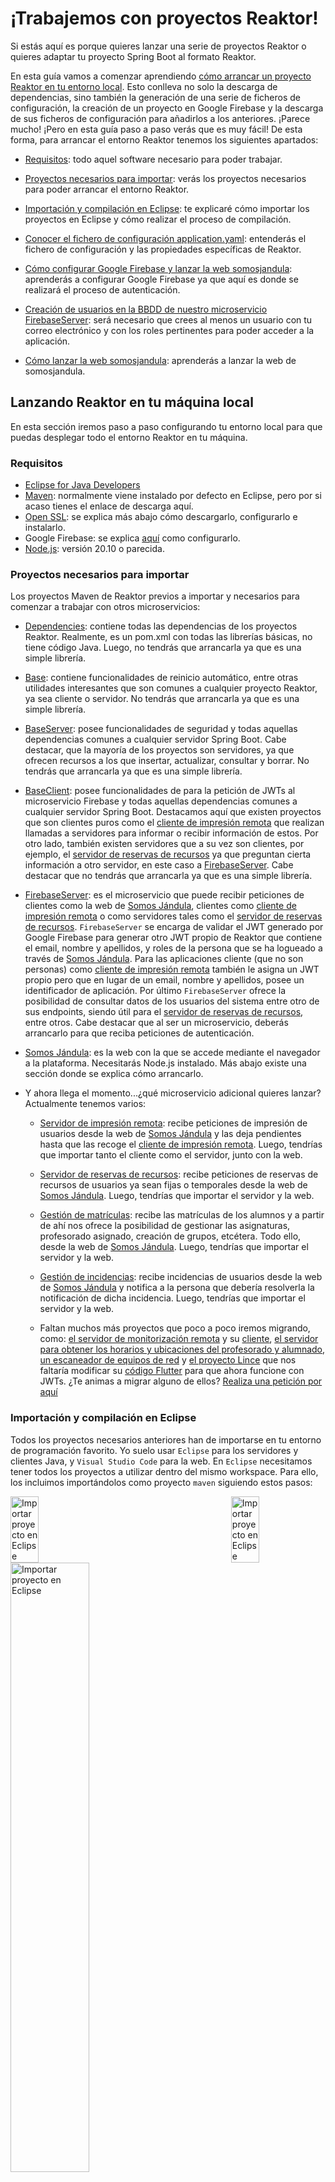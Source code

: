 # ¡Trabajemos con proyectos Reaktor!

Si estás aquí es porque quieres lanzar una serie de proyectos Reaktor o quieres adaptar tu proyecto Spring Boot al formato Reaktor.

En esta guía vamos a comenzar aprendiendo [cómo arrancar un proyecto Reaktor en tu entorno local](#lanzando-reaktor-en-tu-máquina-local). Esto conlleva no solo la descarga de dependencias, sino también la generación de una serie de ficheros de configuración, la creación de un proyecto en Google Firebase y la descarga de sus ficheros de configuración para añadirlos a los anteriores. ¡Parece mucho! ¡Pero en esta guía paso a paso verás que es muy fácil! De esta forma, para arrancar el entorno Reaktor tenemos los siguientes apartados:

- [Requisitos](#requisitos): todo aquel software necesario para poder trabajar.

- [Proyectos necesarios para importar](#proyectos-necesarios-para-importar): verás los proyectos necesarios para poder arrancar el entorno Reaktor.
  
- [Importación y compilación en Eclipse](#importación-y-compilación-en-eclipse): te explicaré cómo importar los proyectos en Eclipse y cómo realizar el proceso de compilación.
  
- [Conocer el fichero de configuración application.yaml](#fichero-de-configuración-applicationyaml): entenderás el fichero de configuración y las propiedades específicas de Reaktor.

- [Cómo configurar Google Firebase y lanzar la web somosjandula](#cómo-configurar-google-firebase): aprenderás a configurar Google Firebase ya que aquí es donde se realizará el proceso de autenticación.
  
- [Creación de usuarios en la BBDD de nuestro microservicio FirebaseServer](#creación-de-usuarios-en-la-bbdd-de-nuestro-microservicio-firebaseserver): será necesario que crees al menos un usuario con tu correo electrónico y con los roles pertinentes para poder acceder a la aplicación.

- [Cómo lanzar la web somosjandula](#cómo-lanzar-la-web-somosjandula): aprenderás a lanzar la web de somosjandula.

## Lanzando Reaktor en tu máquina local

En esta sección iremos paso a paso configurando tu entorno local para que puedas desplegar todo el entorno Reaktor en tu máquina.

### Requisitos

- [Eclipse for Java Developers](https://www.eclipse.org/downloads/)
- [Maven](https://maven.apache.org/download.cgi): normalmente viene instalado por defecto en Eclipse, pero por si acaso tienes el enlace de descarga aquí.
- [Open SSL](https://slproweb.com/products/Win32OpenSSL.html): se explica más abajo cómo descargarlo, configurarlo e instalarlo.
- Google Firebase: se explica [aquí](#cómo-configurar-google-firebase) como configurarlo.
- [Node.js](https://nodejs.org/en/download): versión 20.10 o parecida.

### Proyectos necesarios para importar

Los proyectos Maven de Reaktor previos a importar y necesarios para comenzar a trabajar con otros microservicios:

- [Dependencies](https://github.com/IESJandula/Reaktor_Dependencies/): contiene todas las dependencias de los proyectos Reaktor. Realmente, es un pom.xml con todas las librerías básicas, no tiene código Java. Luego, no tendrás que arrancarla ya que es una simple librería.

- [Base](https://github.com/IESJandula/Reaktor_Base/): contiene funcionalidades de reinicio automático, entre otras utilidades interesantes que son comunes a cualquier proyecto Reaktor, ya sea cliente o servidor. No tendrás que arrancarla ya que es una simple librería.

- [BaseServer](https://github.com/IESJandula/Reaktor_BaseServer/): posee funcionalidades de seguridad y todas aquellas dependencias comunes a cualquier servidor Spring Boot. Cabe destacar, que la mayoría de los proyectos son servidores, ya que ofrecen recursos a los que insertar, actualizar, consultar y borrar. No tendrás que arrancarla ya que es una simple librería.

- [BaseClient](https://github.com/IESJandula/Reaktor_BaseClient/): posee funcionalidades de para la petición de JWTs al microservicio Firebase y todas aquellas dependencias comunes a cualquier servidor Spring Boot. Destacamos aquí que existen proyectos que son clientes puros como el [cliente de impresión remota](https://github.com/IESJandula/Reaktor_PrintersClient/) que realizan llamadas a servidores para informar o recibir información de estos. Por otro lado, también existen servidores que a su vez son clientes, por ejemplo, el [servidor de reservas de recursos](https://github.com/IESJandula/Reaktor_BookingServer) ya que preguntan cierta información a otro servidor, en este caso a [FirebaseServer](https://github.com/IESJandula/Reaktor_FirebaseServer/). Cabe destacar que no tendrás que arrancarla ya que es una simple librería.

- [FirebaseServer](https://github.com/IESJandula/Reaktor_FirebaseServer/): es el microservicio que puede recibir peticiones de clientes como la web de [Somos Jándula](https://github.com/IESJandula/somosjandula/), clientes como [cliente de impresión remota](https://github.com/IESJandula/Reaktor_PrintersClient/) o como servidores tales como el [servidor de reservas de recursos](https://github.com/IESJandula/Reaktor_BookingServer). ``FirebaseServer`` se encarga de validar el JWT generado por Google Firebase para generar otro JWT propio de Reaktor que contiene el email, nombre y apellidos, y roles de la persona que se ha logueado a través de [Somos Jándula](https://github.com/IESJandula/somosjandula/). Para las aplicaciones cliente (que no son personas) como [cliente de impresión remota](https://github.com/IESJandula/Reaktor_PrintersClient/) también le asigna un JWT propio pero que en lugar de un email, nombre y apellidos, posee un identificador de aplicación. Por último ``FirebaseServer`` ofrece la posibilidad de consultar datos de los usuarios del sistema entre otro de sus endpoints, siendo útil para el [servidor de reservas de recursos](https://github.com/IESJandula/Reaktor_BookingServer), entre otros. Cabe destacar que al ser un microservicio, deberás arrancarlo para que reciba peticiones de autenticación.
  
- [Somos Jándula](https://github.com/IESJandula/somosjandula/): es la web con la que se accede mediante el navegador a la plataforma. Necesitarás Node.js instalado. Más abajo existe una sección donde se explica cómo arrancarlo.
  
- Y ahora llega el momento...¿qué microservicio adicional quieres lanzar? Actualmente tenemos varios:
  
    - [Servidor de impresión remota](https://github.com/IESJandula/Reaktor_PrintersServer): recibe peticiones de impresión de usuarios desde la web de [Somos Jándula](https://github.com/IESJandula/somosjandula/) y las deja pendientes hasta que las recoge el [cliente de impresión remota](https://github.com/IESJandula/Reaktor_PrintersClient/). Luego, tendrías que importar tanto el cliente como el servidor, junto con la web.
      
    - [Servidor de reservas de recursos](https://github.com/IESJandula/Reaktor_BookingServer): recibe peticiones de reservas de recursos de usuarios ya sean fijas o temporales desde la web de [Somos Jándula](https://github.com/IESJandula/somosjandula/). Luego, tendrías que importar el servidor y la web.
      
    - [Gestión de matrículas](https://github.com/IESJandula/Reaktor_SchoolManagerServer): recibe las matrículas de los alumnos y a partir de ahí nos ofrece la posibilidad de gestionar las asignaturas, profesorado asignado, creación de grupos, etcétera. Todo ello, desde la web de [Somos Jándula](https://github.com/IESJandula/somosjandula/). Luego, tendrías que importar el servidor y la web.
      
    - [Gestión de incidencias](https://github.com/IESJandula/Reaktor_IssuesServer): recibe incidencias de usuarios desde la web de [Somos Jándula](https://github.com/IESJandula/somosjandula/) y notifica a la persona que debería resolverla la notificación de dicha incidencia. Luego, tendrías que importar el servidor y la web.
 
    - Faltan muchos más proyectos que poco a poco iremos migrando, como: [el servidor de monitorización remota](https://github.com/IESJandula/Reaktor_MonitoringServer) y su [cliente](https://github.com/IESJandula/Reaktor_MonitoringClient), [el servidor para obtener los horarios y ubicaciones del profesorado y alumnado](https://github.com/IESJandula/Reaktor_TimetableServer), [un escaneador de equipos de red](https://github.com/IESJandula/Reaktor_NetworkServer) y [el proyecto Lince](https://github.com/IESJandula/Lince_ServerJava) que nos faltaría modificar su [código Flutter](https://github.com/IESJandula/Lince_Flutter) para que ahora funcione con JWTs. ¿Te animas a migrar alguno de ellos? [Realiza una petición por aquí](https://github.com/IESJandula/Reaktor_Documentacion/issues/new?title=Quiero%20participar%20en%20el%20proyecto...&body=Explica%20aquí%20el%20proyecto%20que%20querrías%20participar...)

### Importación y compilación en Eclipse

Todos los proyectos necesarios anteriores han de importarse en tu entorno de programación favorito. Yo suelo usar ``Eclipse`` para los servidores y clientes Java, y ``Visual Studio Code`` para la web. En ``Eclipse`` necesitamos tener todos los proyectos a utilizar dentro del mismo workspace. Para ello, los incluimos importándolos como proyecto ``maven`` siguiendo estos pasos:

<div style="display: flex; justify-content: space-between; align-items: flex-start;">
    <img src="imgs/importar_proyecto-Eclipse-1.png" width="30%" alt="Importar proyecto en Eclipse">
    <img src="imgs/importar_proyecto-Eclipse-2.png" width="30%" alt="Importar proyecto en Eclipse">
</div>

<img src="imgs/importar_proyecto-Eclipse-3.png" width="50%" heigth="50%" alt="Importar proyecto en Eclipse">

En browse anterior elegimos la carpeta raíz de cada proyecto ``maven`` a importar y hacemos clic en finish cuando veamos que detecta el POM. Una vez lo tenemos importado es importante hacerle un clean install, para ello hacemos click derecho y venimos aquí:

<img src="imgs/maven_build-Eclipse-1.png" width="50%" heigth="50%" alt="Importar proyecto en Eclipse">

En ``maven build``, en goals, escribimos ``clean install`` y ejecutamos:

<img src="imgs/maven_build-Eclipse-2.png" width="50%" heigth="50%" alt="Importar proyecto en Eclipse">

Así aparece si sale bien:

<img src="imgs/maven_build-Eclipse-3.png" width="50%" heigth="50%" alt="Importar proyecto en Eclipse">

**Importante**: Hay que tener en cuenta el orden a la hora de instalar estos módulos ya que alguno puede depender de que otro esté ya instalado anteriormente. Por ello, el orden es el siguiente:

1. [Dependencies](https://github.com/IESJandula/Reaktor_Dependencies/)
2. [Base](https://github.com/IESJandula/Reaktor_Base/)
3. [BaseServer](https://github.com/IESJandula/Reaktor_BaseServer/)
4. [BaseClient](https://github.com/IESJandula/Reaktor_BaseClient/)
5. [FirebaseServer](https://github.com/IESJandula/Reaktor_FirebaseServer/)
6. El/Los proyecto/s que quieras lanzar clientes o servidores ``Java``.
7. [Somos Jándula](https://github.com/IESJandula/somosjandula/) 

### Fichero de configuración application.yaml

Llegados a este punto, es importante que conozcáis los ficheros de configuración antes de arrancar la aplicación, ya que sin una configuración correcta no vais a poder arrancar los clientes y servidores. Antes de nada descarga e instala la versión Community de MySQL(https://dev.mysql.com/downloads/windows/installer/8.0.html), ya que los servidores almacenan información en BBDD. Recuerda también ponerle al usuario de ``root`` la contraseña ``toor`` ya que es la que tienen por defecto todos los ``application.yaml`` (¡sino vas a tener que modificar uno a uno los ficheros de los proyectos!).

Una vez hecho esto, vamos a ver una serie de propiedades interesantes que posee el fichero ``application.yaml`` (puede tener más en función del proyecto, pero estas son las más interesantes):

```
reaktor:
 publicKeyFile: C:\claves\public_key.pem
 privateKeyFile: C:\claves\private_key.pem
 googleCredentialsFile: C:\claves\firebaseGoogleCredentials.json
 urlCors: http://localhost:5173, http://192.168.1.209:5173
```

Aquí te explico que son cada una de ellas:

- **reaktor.privateKeyFile**: es una ruta al archivo de clave privada, siendo solo necesaria en el proyecto ``FirebaseServer``. Como decía arriba, Reaktor genera sus propios JWT y como se puede sobreentender es ``FirebaseServer`` quien los genera, por lo que es importante que tengas en cuenta cómo crear la clave privada, pero solo se utilizará por el microservicio anterior. Se almacena en `C:\claves`. Para conseguirla, genera la clave privada utilizando el siguiente comando:

```
openssl genrsa -out C:\claves\private_key.pem 2048
```

- **reaktor.publicKeyFile**: es una ruta al archivo de clave pública, siendo necesaria en todos los proyectos. Como sabes, Reaktor genera sus propios JWT. Pues bien, para aquellos microservicios que quieran validar si el JWT es correcto, se usa esta clave pública para ello. Se almacena en `C:\claves`. Para conseguirla, genera la clave pública utilizando el siguiente comando:

```
openssl rsa -in C:\claves\private_key.pem -pubout -out C:\claves\public_key.pem
```

- **reaktor.googleCredentialsFile**: es una ruta al archivo JSON de credenciales de Firebase, siendo solo necesaria en el proyecto FirebaseServer. Se almacena en `C:\claves`. Se explica cómo conseguirla en el apartado [Cómo configurar Google Firebase y lanzar la web somosjandula](#cómo-configurar-google-firebase).

- **reaktor.urlCors**: es una lista de orígenes permitidos para las solicitudes CORS, siendo necesaria en todos los proyectos. Esto es para que solo las URLs que indiquemos sean las que permite el servidor para recibir peticiones. Por ejemplo: `http://localhost:5173, http://192.168.1.209:5173`.

Llegado a este punto, podrás preguntarte de dónde puedes descargar el software openssl. Para ello, debes realizar la descarga desde [aquí](https://slproweb.com/products/Win32OpenSSL.html), eligiendo esta opción:

<img src="imgs/instalar_SSL-1.png" width="40%" heigth="40%" alt="Open SSL">

Una vez instalado, debes añadir a las variables de entorno de Windows la carpeta de instalación:

<img src="imgs/instalar_SSL-2.png" width="40%" heigth="40%" alt="Open SSL">

### Cómo configurar Google Firebase

Para crear una cuenta en firebase usaremos una cuenta de google, siguiendo estos pasos:

1. Entramos a la [Consola de firebase](https://console.firebase.google.com/)

<img src="imgs/configurar_Google_Firebase-1.png" width="40%" heigth="40%" alt="configurar Google Firebase">

2. Elegimos un nombre y damos a continuar hasta el final (google analytics no es necesario) para crear el proyecto..

<img src="imgs/configurar_Google_Firebase-2.png" width="40%" heigth="40%" alt="configurar Google Firebase">

3. Una vez creado elegimos utilizar firebase en nuestra aplicación ``web`` desde este botón:

<img src="imgs/configurar_Google_Firebase-3.png" width="50%" heigth="50%" alt="configurar Google Firebase">

4. Elegimos nombre y registramos

<img src="imgs/configurar_Google_Firebase-4.png" width="40%" heigth="40%" alt="configurar Google Firebase">

5. Esto nos genera el siguiente bloque de código (que usarás en el apartado [Cómo lanzar la web somosjandula](#cómo-lanzar-la-web-somosjandula)):

<img src="imgs/configurar_Google_Firebase-5.png" width="50%" heigth="50%" alt="configurar Google Firebase">

6. Debes descargarte un fichero de clave privada (Botón de la imagen `Generar nueva clave privada`) que almacenarás en `C:\claves`. Este será el fichero que hablamos más arriba asociado a la propiedad **reaktor.googleCredentialsFile**:

<img src="imgs/configurar_Google_Firebase-61.png" width="70%" heigth="70%" alt="configurar Google Firebase">

7. Por último, debes activar la autenticación mediante Google, tras como se indica en la imagen:

<img src="imgs/configurar_Google_Firebase-71.png" width="80%" heigth="80%" alt="configurar Google Firebase">

### Creación de usuarios en la BBDD de nuestro microservicio FirebaseServer

Antes de arrancar los servidores y clientes, para que el sistema funcione correctamente, es necesario dar de alta los usuarios que quieras que accedan a la aplicación. Normalmente, en entorno local solo te bastará añadir a tu usuario. Para ello, necesitarás realizar los siguientes pasos:

1. Acceder a la BBDD llamada ``reaktor_firebaseserver``:

```
use reaktor_firebaseserver
```

2. Hacer un ``INSERT`` en la tabla ``usuario`` con tu correo electrónico personal de Google (ya que la junta tiene capado el acceso a las APIs de Google Firebase):

```
INSERT INTO usuario VALUES ('mi_email_personal@gmail.com', 'Francisco Manuel', 'Benítez Chico', 'PROFESOR,DIRECCION,ADMINISTRADOR') ;
```

Si te fijas, el primer campo es el email, el segundo tu nombre, el tercero tus apellidos y el último el conjunto de roles que posees. Es importante que te pongas todos los roles para ver todas las opciones de la aplicación. Si en algún momento quieres ver la aplicación con un role por defecto, deja solo el de ``PROFESOR``.

Repite este paso para cada usuario que necesites agregar al sistema.

### Cómo lanzar la web somosjandula

Llegados a este punto, ya puedes lanzar los servidores desde Eclipse, y una vez hecho eso, sigue estos pasos para configurar el proyecto web.

1. En la raíz del proyecto web [Somos Jándula](https://github.com/IESJandula/somosjandula/) nos creamos el archivo de entorno ``.env`` y utilizamos los datos que nos ha generado firebase en el punto 5 del apartado [Cómo configurar Google Firebase](#cómo-configurar-google-firebase) para rellenar cada uno de los campos, aquí hay un ejemplo de cómo quedaría:

![configurar somosjandula - 1](imgs/configurar_somosjandula-1.png)

Para lanzar el proyecto web anterior, necesitamos instalar ``Node.js``, sino la consola no detecta ``npm``. Tras eso ejecutar el ``npm install`` en la consola cmd, en la raíz del proyecto. Por último, podemos ejecutar el front con ``npm run dev``.

